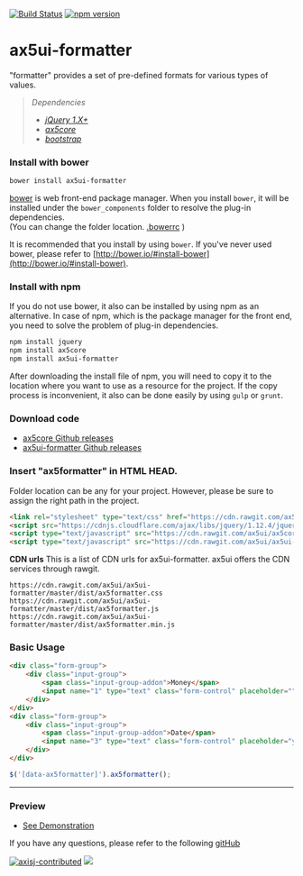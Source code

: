 [![Build Status](https://travis-ci.org/ax5ui/ax5ui-formatter.svg?branch=master)](https://travis-ci.org/ax5ui/ax5ui-formatter)
[![npm version](https://badge.fury.io/js/ax5ui-formatter.svg)](https://badge.fury.io/js/ax5ui-formatter)

# ax5ui-formatter
"formatter" provides a set of pre-defined formats for various types of values. 

> *Dependencies*
> * _[jQuery 1.X+](http://jquery.com/)_
> * _[ax5core](http://ax5.io/ax5core)_
> * _[bootstrap](http://getbootstrap.com/)_


### Install with bower
```sh
bower install ax5ui-formatter
```
[bower](http://bower.io/#install-bower) is web front-end package manager.
When you install `bower`, it will be installed under the `bower_components` folder to resolve the plug-in dependencies.  
(You can change the folder location. [.bowerrc](http://bower.io/docs/config/#bowerrc-specification) )

It is recommended that you install by using `bower`. 
If you've never used bower, please refer to [http://bower.io/#install-bower](http://bower.io/#install-bower).

### Install with npm
If you do not use bower, it also can be installed by using npm as an alternative.
In case of npm, which is the package manager for the front end, you need to solve the problem of plug-in dependencies.

```sh
npm install jquery
npm install ax5core
npm install ax5ui-formatter
```

After downloading the install file of npm, you will need to copy it to the location where you want to use as a resource for the project.
If the copy process is inconvenient, it also can be done easily by using `gulp` or `grunt`.

### Download code
- [ax5core Github releases](https://github.com/ax5ui/ax5core/releases)
- [ax5ui-formatter Github releases](https://github.com/ax5ui/ax5ui-formatter/releases)


### Insert "ax5formatter" in HTML HEAD.
Folder location can be any for your project. However, please be sure to assign the right path in the project.

```html
<link rel="stylesheet" type="text/css" href="https://cdn.rawgit.com/ax5ui/ax5ui-formatter/master/dist/ax5formatter.css" />
<script src="https://cdnjs.cloudflare.com/ajax/libs/jquery/1.12.4/jquery.min.js"></script>
<script type="text/javascript" src="https://cdn.rawgit.com/ax5ui/ax5core/master/dist/ax5core.min.js"></script>
<script type="text/javascript" src="https://cdn.rawgit.com/ax5ui/ax5ui-formatter/master/dist/ax5formatter.min.js"></script>
```

**CDN urls**
This is a list of CDN urls for ax5ui-formatter. ax5ui offers the CDN services through rawgit.
```
https://cdn.rawgit.com/ax5ui/ax5ui-formatter/master/dist/ax5formatter.css
https://cdn.rawgit.com/ax5ui/ax5ui-formatter/master/dist/ax5formatter.js
https://cdn.rawgit.com/ax5ui/ax5ui-formatter/master/dist/ax5formatter.min.js
```

### Basic Usage
```html
<div class="form-group">
    <div class="input-group">
        <span class="input-group-addon">Money</span>
        <input name="1" type="text" class="form-control" placeholder="" data-ax5formatter="money" />
    </div>
</div>
<div class="form-group">
    <div class="input-group">
        <span class="input-group-addon">Date</span>
        <input name="3" type="text" class="form-control" placeholder="yyyy-mm-dd" data-ax5formatter="date" />
    </div>
</div>
```
```js
$('[data-ax5formatter]').ax5formatter();
```

***

### Preview
- [See Demonstration](http://ax5.io/ax5ui-formatter/demo/index.html)

If you have any questions, please refer to the following [gitHub](https://github.com/ax5ui/ax5ui-kernel)

[![axisj-contributed](https://img.shields.io/badge/AXISJ.com-Contributed-green.svg)](https://github.com/axisj)
![](https://img.shields.io/badge/Seowoo-Mondo&Thomas-red.svg)
